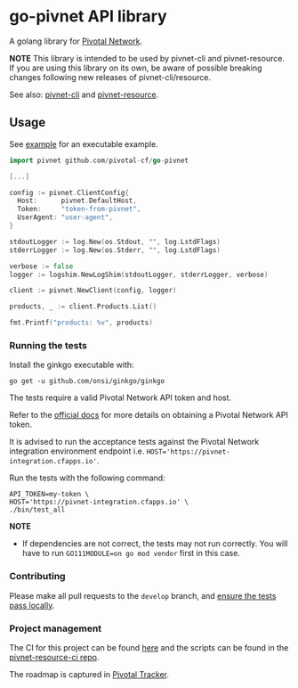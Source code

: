 # go-pivnet API library

A golang library for [Pivotal Network](https://network.pivotal.io).

**NOTE**
This library is intended to be used by pivnet-cli and pivnet-resource. If you are using this library on its own, be aware of possible breaking changes following new releases of pivnet-cli/resource.

See also: [pivnet-cli](https://github.com/pivotal-cf/pivnet-cli)
and [pivnet-resource](https://github.com/pivotal-cf/pivnet-resource).

## Usage

See [example](https://github.com/pivotal-cf/go-pivnet/blob/master/example/main.go)
for an executable example.

```go
import pivnet github.com/pivotal-cf/go-pivnet

[...]

config := pivnet.ClientConfig{
  Host:      pivnet.DefaultHost,
  Token:     "token-from-pivnet",
  UserAgent: "user-agent",
}

stdoutLogger := log.New(os.Stdout, "", log.LstdFlags)
stderrLogger := log.New(os.Stderr, "", log.LstdFlags)

verbose := false
logger := logshim.NewLogShim(stdoutLogger, stderrLogger, verbose)

client := pivnet.NewClient(config, logger)

products, _ := client.Products.List()

fmt.Printf("products: %v", products)
```

### Running the tests

Install the ginkgo executable with:

```
go get -u github.com/onsi/ginkgo/ginkgo
```

The tests require a valid Pivotal Network API token and host.

Refer to the
[official docs](https://network.pivotal.io/docs/api#how-to-authenticate)
for more details on obtaining a Pivotal Network API token.

It is advised to run the acceptance tests against the Pivotal Network integration
environment endpoint i.e. `HOST='https://pivnet-integration.cfapps.io'`.

Run the tests with the following command:

```
API_TOKEN=my-token \
HOST='https://pivnet-integration.cfapps.io' \
./bin/test_all
```

**NOTE**
 - If dependencies are not correct, the tests may not run correctly. You will have to run `GO111MODULE=on go mod vendor` first in this case.

### Contributing

Please make all pull requests to the `develop` branch, and
[ensure the tests pass locally](https://github.com/pivotal-cf/go-pivnet#running-the-tests).

### Project management

The CI for this project can be found
[here](https://p-concourse.wings.cf-app.com/teams/system-team-pivnet-resource-pivnet-resource-657d)
and the scripts can be found in the
[pivnet-resource-ci repo](https://github.com/pivotal-cf/pivnet-resource-ci).

The roadmap is captured in [Pivotal Tracker](https://www.pivotaltracker.com/projects/1474244).
